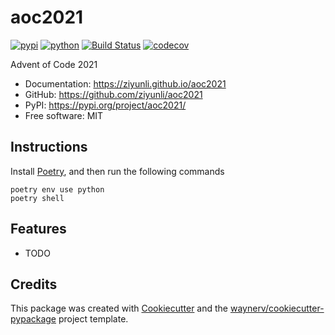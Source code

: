 # aoc2021


[![pypi](https://img.shields.io/pypi/v/aoc2021.svg)](https://pypi.org/project/aoc2021/)
[![python](https://img.shields.io/pypi/pyversions/aoc2021.svg)](https://pypi.org/project/aoc2021/)
[![Build Status](https://github.com/ziyunli/aoc2021/actions/workflows/dev.yml/badge.svg)](https://github.com/ziyunli/aoc2021/actions/workflows/dev.yml)
[![codecov](https://codecov.io/gh/ziyunli/aoc2021/branch/main/graphs/badge.svg)](https://codecov.io/github/ziyunli/aoc2021)



Advent of Code 2021


* Documentation: <https://ziyunli.github.io/aoc2021>
* GitHub: <https://github.com/ziyunli/aoc2021>
* PyPI: <https://pypi.org/project/aoc2021/>
* Free software: MIT

## Instructions

Install [Poetry](https://python-poetry.org/), and then run the following commands

```shell
poetry env use python
poetry shell
```

## Features

* TODO

## Credits

This package was created with [Cookiecutter](https://github.com/audreyr/cookiecutter) and the [waynerv/cookiecutter-pypackage](https://github.com/waynerv/cookiecutter-pypackage) project template.
